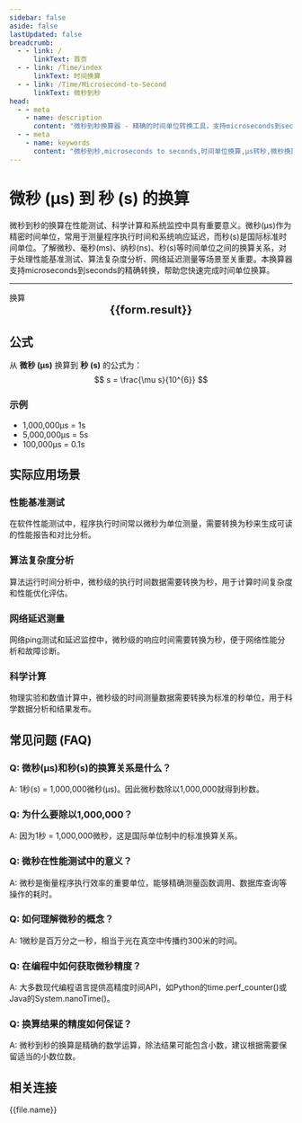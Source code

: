 ```yaml
---
sidebar: false
aside: false
lastUpdated: false
breadcrumb:
  - - link: /
      linkText: 首页
  - - link: /Time/index
      linkText: 时间换算
  - - link: /Time/Microsecond-to-Second
      linkText: 微秒到秒
head:
  - - meta
    - name: description
      content: "微秒到秒换算器 - 精确的时间单位转换工具，支持microseconds到seconds的快速换算。适用于性能测试、科学计算、系统监控等场景，提供微秒(μs)、毫秒(ms)、纳秒(ns)、秒(s)等时间单位的换算关系和实际应用指导。"
  - - meta
    - name: keywords
      content: "微秒到秒,microseconds to seconds,时间单位换算,μs转秒,微秒换算器,秒换算,时间转换,性能测试,科学计算,系统监控,微秒符号,时间单位,microseconds,seconds,时间测量,精密计时"
---
```

# 微秒 (μs) 到 秒 (s) 的换算

微秒到秒的换算在性能测试、科学计算和系统监控中具有重要意义。微秒(μs)作为精密时间单位，常用于测量程序执行时间和系统响应延迟，而秒(s)是国际标准时间单位。了解微秒、毫秒(ms)、纳秒(ns)、秒(s)等时间单位之间的换算关系，对于处理性能基准测试、算法复杂度分析、网络延迟测量等场景至关重要。本换算器支持microseconds到seconds的精确转换，帮助您快速完成时间单位换算。

---
<script setup>
import { onMounted, reactive, inject, ref } from 'vue'
import { NButton,NForm ,NFormItem,NInput,NInputNumber,NSelect,NCard,useMessage,NGrid ,NGi  } from 'naive-ui'
import { defineClientComponent } from 'vitepress'
import { Time } from '../files';

const convert = inject('convert')
const seoKey = [
  'us和ns', 'ms是毫秒吗', 'ps和ns换算', 's和ms', 'ms等于多少s',
  'ns和s换算', 'ms与s的换算', '一微秒等于多少秒', '微秒单位', 'microseconds是多少秒',
  's和ms换算', '皮秒和飞秒', '秒 毫秒', 'ns是什么单位', 'μs是什么单位',
  '秒单位', '微妙和秒的换算', '微妙单位', 'ms和s', '毫秒英文',
  'milliseconds是多少秒', '微秒 毫秒', '毫秒和秒', '微秒和秒的换算', 'us是多少秒',
  '微秒和秒', 'µs', 'microsec', '微秒符号', 'ms和s的换算',
  'sec是什么单位', '秒的英文', 'μs', 'microsecond', 'ms是什么单位',
  '纳秒', 'microseconds', 'ms to s', '时间单位', '飞秒',
  'millisecond', 'milliseconds', '毫秒', '一秒等于多少毫秒', 'seconds',
  '毫秒和秒的换算', '微秒到秒', 'microseconds to seconds'
]
const form = reactive({
  number: null,
  result: '',
  title:'微秒到秒换算器',
})

const convertHandler = () => {
  if (form.number !== null && !isNaN(form.number)) {
    const convertedValue = parseFloat(form.number) / 1000000
    form.result = `${form.number}μs = ${convertedValue.toFixed(6)}s`
  } else {
    form.result = '请输入有效的数值。'
  }
}
</script>

<n-form size="large" :model="form">
  <n-form-item label="微秒 (μs)">
    <n-input-number v-model:value="form.number" placeholder="输入微秒" style="width: 100%" />
  </n-form-item>
  <n-form-item>
    <n-button type="info" @click="convertHandler" block>换算</n-button>
  </n-form-item>
</n-form>

<n-card :title="form.title" embedded :bordered="false" hoverable segmented>
  <div style="text-align:center;font-size:20px;">
    <strong>{{form.result}}</strong>
  </div>
  <template #footer>
    <div style="display: flex; flex-wrap: wrap; gap: 8px; justify-content: center;">
      <span v-for="keyword in seoKey" :key="keyword" style="background: #f0f0f0; padding: 4px 8px; border-radius: 4px; font-size: 12px; color: #666;">
        {{keyword}}
      </span>
    </div>
  </template>
</n-card>

## 公式

从 **微秒 (μs)** 换算到 **秒 (s)** 的公式为：
$$ s = \frac{\mu s}{10^{6}} $$

### 示例
- 1,000,000μs = 1s
- 5,000,000μs = 5s
- 100,000μs = 0.1s

## 实际应用场景

### 性能基准测试
在软件性能测试中，程序执行时间常以微秒为单位测量，需要转换为秒来生成可读的性能报告和对比分析。

### 算法复杂度分析
算法运行时间分析中，微秒级的执行时间数据需要转换为秒，用于计算时间复杂度和性能优化评估。

### 网络延迟测量
网络ping测试和延迟监控中，微秒级的响应时间需要转换为秒，便于网络性能分析和故障诊断。

### 科学计算
物理实验和数值计算中，微秒级的时间测量数据需要转换为标准的秒单位，用于科学数据分析和结果发布。

## 常见问题 (FAQ)

### Q: 微秒(μs)和秒(s)的换算关系是什么？
A: 1秒(s) = 1,000,000微秒(μs)。因此微秒数除以1,000,000就得到秒数。

### Q: 为什么要除以1,000,000？
A: 因为1秒 = 1,000,000微秒，这是国际单位制中的标准换算关系。

### Q: 微秒在性能测试中的意义？
A: 微秒是衡量程序执行效率的重要单位，能够精确测量函数调用、数据库查询等操作的耗时。

### Q: 如何理解微秒的概念？
A: 1微秒是百万分之一秒，相当于光在真空中传播约300米的时间。

### Q: 在编程中如何获取微秒精度？
A: 大多数现代编程语言提供高精度时间API，如Python的time.perf_counter()或Java的System.nanoTime()。

### Q: 换算结果的精度如何保证？
A: 微秒到秒的换算是精确的数学运算，除法结果可能包含小数，建议根据需要保留适当的小数位数。
## 相关连接
<n-grid x-gap="12" :cols="2">
  <n-gi v-for="(file, index) in Time" :key="index">
    <n-button
      text
      tag="a"
      :href="file.path"
      type="info"
    >
      {{file.name}}
    </n-button>
  </n-gi>
</n-grid>